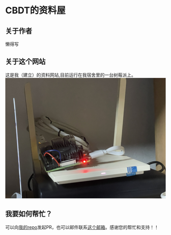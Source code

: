 # CBDT的资料屋
## 关于作者
懒得写
## 关于这个网站
这是我（建立）的资料网站,目前运行在我宿舍里的一台树莓派上。
![服务器](imgs/server.jpg)
## 我要如何帮忙？
可以向[我的repo](https://github.com/CBDT-JWT/EEnotes)发起PR，也可以邮件联系[这个邮箱](wjiang0415@outlook.com)。感谢您的帮忙和支持！！
